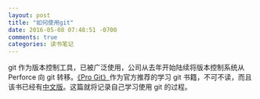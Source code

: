 ```yaml
---
layout: post
title: "如何使用git"
date: 2016-05-08 07:48:51 -0700
comments: true
categories: 读书笔记
---
```


git 作为版本控制工具，已被广泛使用，公司从去年开始陆续将版本控制系统从 Perforce 向 git 转移。[《Pro Git》](https://git-scm.com/book/en/v2)作为官方推荐的学习 git 书籍，不可不读，而且该书已经有[中文版](https://git-scm.com/book/zh)。这篇就将记录自己学习使用 git 的过程。



